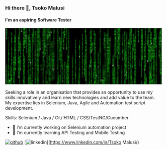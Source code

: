 ### Hi there 👋, Tsoko Malusi
#### I'm an aspiring Software Tester
![Software Testing](https://github.com/tsokomalusi/tsokomalusi/blob/main/github_profile2.png)


Seeking a role in an organisation that provides an opportunity to use my skills innovatively and learn new technologies and add value to the team. My expertise lies in Selenium, Java, Agile and Automation test script development.


Skills: Selenium / Java / Git/ HTML / CSS/TestNG/Cucumber

- 🔭 I’m currently working on Selenium automation project 
- 🌱 I’m currently learning API Testing and Mobile Testing 


[<img src='https://cdn.jsdelivr.net/npm/simple-icons@3.0.1/icons/github.svg' alt='github' height='40'>](https://github.com/tsokomalusi)  [<img src='https://cdn.jsdelivr.net/npm/simple-icons@3.0.1/icons/linkedin.svg' alt='linkedin' height='40'>](https://www.linkedin.com/in/Tsoko Malusi/)  







